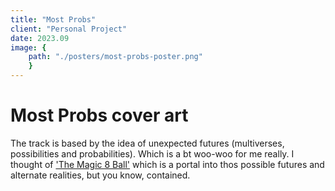 ```yaml
---
title: "Most Probs"
client: "Personal Project"
date: 2023.09
image: { 
	path: "./posters/most-probs-poster.png" 
	}
---
```


# Most Probs cover art

The track is based by the idea of unexpected futures (multiverses, possibilities and probabilities). Which is a bt woo-woo for me really.
I thought of <a href="https://en.wikipedia.org/wiki/Magic_8_Ball">'The Magic 8 Ball'</a> which is a portal into thos possible futures and alternate realities, but you know, contained.
